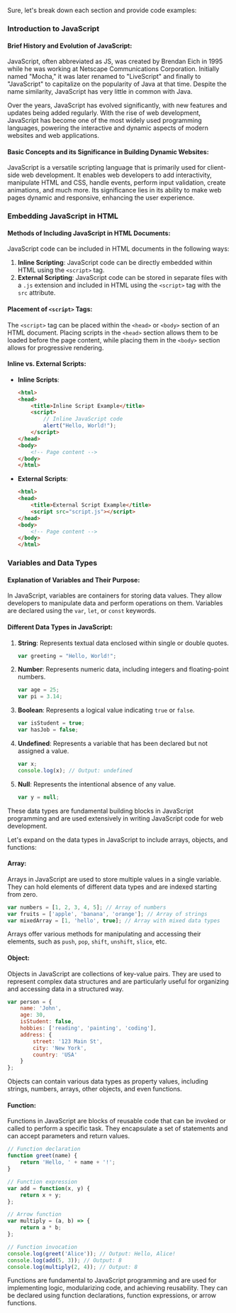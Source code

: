 Sure, let's break down each section and provide code examples:

### Introduction to JavaScript

#### Brief History and Evolution of JavaScript:
JavaScript, often abbreviated as JS, was created by Brendan Eich in 1995 while he was working at Netscape Communications Corporation. Initially named "Mocha," it was later renamed to "LiveScript" and finally to "JavaScript" to capitalize on the popularity of Java at that time. Despite the name similarity, JavaScript has very little in common with Java.

Over the years, JavaScript has evolved significantly, with new features and updates being added regularly. With the rise of web development, JavaScript has become one of the most widely used programming languages, powering the interactive and dynamic aspects of modern websites and web applications.

#### Basic Concepts and its Significance in Building Dynamic Websites:
JavaScript is a versatile scripting language that is primarily used for client-side web development. It enables web developers to add interactivity, manipulate HTML and CSS, handle events, perform input validation, create animations, and much more. Its significance lies in its ability to make web pages dynamic and responsive, enhancing the user experience.

### Embedding JavaScript in HTML

#### Methods of Including JavaScript in HTML Documents:
JavaScript code can be included in HTML documents in the following ways:

1. **Inline Scripting**: JavaScript code can be directly embedded within HTML using the `<script>` tag.
2. **External Scripting**: JavaScript code can be stored in separate files with a `.js` extension and included in HTML using the `<script>` tag with the `src` attribute.

#### Placement of `<script>` Tags:
The `<script>` tag can be placed within the `<head>` or `<body>` section of an HTML document. Placing scripts in the `<head>` section allows them to be loaded before the page content, while placing them in the `<body>` section allows for progressive rendering.

#### Inline vs. External Scripts:
- **Inline Scripts**: 
  ```html
  <html>
  <head>
      <title>Inline Script Example</title>
      <script>
          // Inline JavaScript code
          alert("Hello, World!");
      </script>
  </head>
  <body>
      <!-- Page content -->
  </body>
  </html>
  ```
- **External Scripts**:
  ```html
  <html>
  <head>
      <title>External Script Example</title>
      <script src="script.js"></script>
  </head>
  <body>
      <!-- Page content -->
  </body>
  </html>
  ```
  
### Variables and Data Types

#### Explanation of Variables and Their Purpose:
In JavaScript, variables are containers for storing data values. They allow developers to manipulate data and perform operations on them. Variables are declared using the `var`, `let`, or `const` keywords.

#### Different Data Types in JavaScript:
1. **String**: Represents textual data enclosed within single or double quotes.
   ```javascript
   var greeting = "Hello, World!";
   ```

2. **Number**: Represents numeric data, including integers and floating-point numbers.
   ```javascript
   var age = 25;
   var pi = 3.14;
   ```

3. **Boolean**: Represents a logical value indicating `true` or `false`.
   ```javascript
   var isStudent = true;
   var hasJob = false;
   ```

4. **Undefined**: Represents a variable that has been declared but not assigned a value.
   ```javascript
   var x;
   console.log(x); // Output: undefined
   ```

5. **Null**: Represents the intentional absence of any value.
   ```javascript
   var y = null;
   ```

These data types are fundamental building blocks in JavaScript programming and are used extensively in writing JavaScript code for web development.

 Let's expand on the data types in JavaScript to include arrays, objects, and functions:

#### Array:
Arrays in JavaScript are used to store multiple values in a single variable. They can hold elements of different data types and are indexed starting from zero.

```javascript
var numbers = [1, 2, 3, 4, 5]; // Array of numbers
var fruits = ['apple', 'banana', 'orange']; // Array of strings
var mixedArray = [1, 'hello', true]; // Array with mixed data types
```

Arrays offer various methods for manipulating and accessing their elements, such as `push`, `pop`, `shift`, `unshift`, `slice`, etc.

#### Object:
Objects in JavaScript are collections of key-value pairs. They are used to represent complex data structures and are particularly useful for organizing and accessing data in a structured way.

```javascript
var person = {
    name: 'John',
    age: 30,
    isStudent: false,
    hobbies: ['reading', 'painting', 'coding'],
    address: {
        street: '123 Main St',
        city: 'New York',
        country: 'USA'
    }
};
```

Objects can contain various data types as property values, including strings, numbers, arrays, other objects, and even functions.

#### Function:
Functions in JavaScript are blocks of reusable code that can be invoked or called to perform a specific task. They encapsulate a set of statements and can accept parameters and return values.

```javascript
// Function declaration
function greet(name) {
    return 'Hello, ' + name + '!';
}

// Function expression
var add = function(x, y) {
    return x + y;
};

// Arrow function
var multiply = (a, b) => {
    return a * b;
};

// Function invocation
console.log(greet('Alice')); // Output: Hello, Alice!
console.log(add(5, 3)); // Output: 8
console.log(multiply(2, 4)); // Output: 8
```

Functions are fundamental to JavaScript programming and are used for implementing logic, modularizing code, and achieving reusability. They can be declared using function declarations, function expressions, or arrow functions.